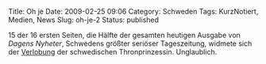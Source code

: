 Title: Oh je
Date: 2009-02-25 09:06
Category: Schweden
Tags: KurzNotiert, Medien, News
Slug: oh-je-2
Status: published

15 der 16 ersten Seiten, die Hälfte der gesamten heutigen Ausgabe von
*Dagens Nyheter*, Schwedens größter seriöser Tageszeitung, widmete sich
der [Verlobung](http://www.fiket.de/2009/02/24/daniel-westling-verlobt/)
der schwedischen Thronprinzessin. Unglaublich.


